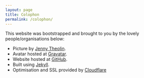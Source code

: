 ```yaml
---
layout: page
title: Colophon
permalink: /colophon/
---
```


This website was bootstrapped and brought to you by the lovely people/organisations below:

* Picture by [Jenny Theolin](http://www.jennytheolin.com).
* Avatar hosted at [Gravatar](http://gravatar.com).
* Website hosted at [GitHub](http://github.com).
* Built using [Jekyll](http://jekyllrb.com).
* Optimisation and SSL provided by [Cloudflare](http://www.cloudflare.com)

